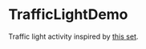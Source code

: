 # TrafficLightDemo

Traffic light activity inspired by [this set](https://doc.eimtechnology.com/project-based-learning/smart-traffic-light).